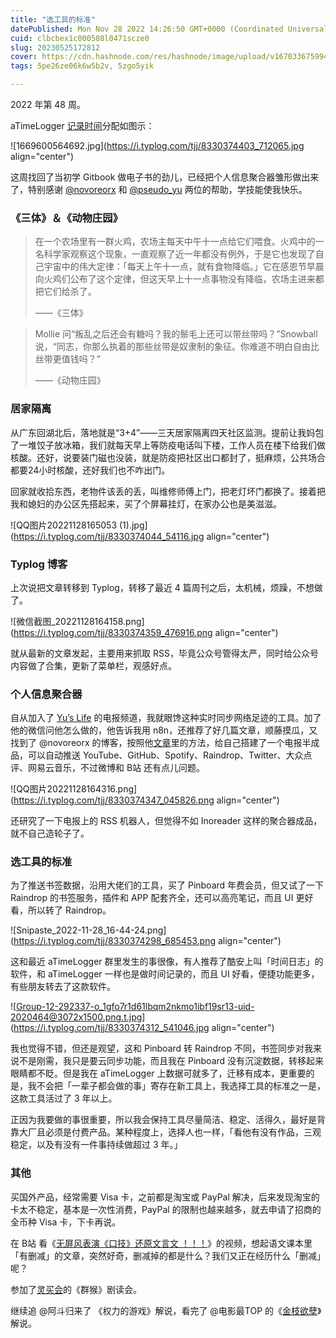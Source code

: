 ```yaml
---
title: "选工具的标准"
datePublished: Mon Nov 28 2022 14:26:50 GMT+0000 (Coordinated Universal Time)
cuid: clbcbex1c000508l0471scze0
slug: 20230525172812
cover: https://cdn.hashnode.com/res/hashnode/image/upload/v1670336759941/XB7MFH3oQ.jpg
tags: 5pe26ze06k6w5b2v, 5zgo5yik

---
```


2022 年第 48 周。

aTimeLogger [记录时间](https://mp.weixin.qq.com/s/iufaGiryP9kOomakbNpdOg)分配如图示：

![1669600564692.jpg](https://i.typlog.com/tjj/8330374403_712065.jpg align="center")

这周找回了当初学 Gitbook 做电子书的劲儿，已经把个人信息聚合器雏形做出来了，特别感谢 [@novoreorx](https://reorx.com/) 和 [@pseudo\_yu](https://www.pseudoyu.com/zh/) 两位的帮助，学技能使我快乐。

### 《三体》＆《动物庄园》

> 在一个农场里有一群火鸡，农场主每天中午十一点给它们喂食。火鸡中的一名科学家观察这个现象，一直观察了近一年都没有例外，于是它也发现了自己宇宙中的伟大定律：「每天上午十一点，就有食物降临。」它在感恩节早晨向火鸡们公布了这个定律，但这天早上十一点事物没有降临，农场主进来都把它们给杀了。
> 
> ——《三体》

> Mollie 问“叛乱之后还会有糖吗？我的鬃毛上还可以带丝带吗？”Snowball 说，“同志，你那么执着的那些丝带是奴隶制的象征。你难道不明白自由比丝带更值钱吗？”
> 
> ——《动物庄园》

### 居家隔离

从广东回湖北后，落地就是“3+4”——三天居家隔离四天社区监测。提前让我妈包了一堆饺子放冰箱，我们就每天早上等防疫电话叫下楼，工作人员在楼下给我们做核酸。还好，说要装门磁也没装，就是防疫把社区出口都封了，挺麻烦，公共场合都要24小时核酸，还好我们也不咋出门。

回家就收拾东西，老物件该丢的丢，叫维修师傅上门，把老灯坏门都换了。接着把我和媳妇的办公区先搭起来，买了个屏幕挂灯，在家办公也是美滋滋。

![QQ图片20221128165053 (1).jpg](https://i.typlog.com/tjj/8330374044_54116.jpg align="center")

### Typlog 博客

上次说把文章转移到 Typlog，转移了最近 4 篇周刊之后，太机械，烦躁，不想做了。

![微信截图_20221128164158.png](https://i.typlog.com/tjj/8330374359_476916.png align="center")

就从最新的文章发起，主要用来抓取 RSS，毕竟公众号管得太严，同时给公众号内容做了合集，更新了菜单栏，观感好点。

### 个人信息聚合器

自从加入了 [Yu’s Life](https://t.me/pseudoyulife) 的电报频道，我就眼馋这种实时同步网络足迹的工具。加了他的微信问他怎么做的，他告诉我用 n8n，还推荐了好几篇文章，顺藤摸瓜，又找到了 @novoreorx 的博客，按照他[文章](https://reorx.com/blog/sharing-my-footprints-automation/)里的方法，给自己搭建了一个电报半成品，可以自动推送 YouTube、GitHub、Spotify、Raindrop、Twitter、大众点评、网易云音乐，不过微博和 B站 还有点儿问题。

![QQ图片20221128164316.png](https://i.typlog.com/tjj/8330374347_045826.png align="center")

还研究了一下电报上的 RSS 机器人，但觉得不如 Inoreader 这样的聚合器成品，就不自己造轮子了。

### 选工具的标准

为了推送书签数据，沿用大佬们的工具，买了 Pinboard 年费会员，但又试了一下 Raindrop 的书签服务，插件和 APP 配套齐全，还可以高亮笔记，而且 UI 更好看，所以转了 Raindrop。

![Snipaste_2022-11-28_16-44-24.png](https://i.typlog.com/tjj/8330374298_685453.png align="center")

这和最近 aTimeLogger 群里发生的事很像，有人推荐了酷安上叫「时间日志」的软件，和 aTimeLogger 一样也是做时间记录的，而且 UI 好看，便捷功能更多，有些朋友转去了这款软件。

![Group-12-292337-o_1gfo7r1d61lbqm2nkmo1ibf19sr13-uid-2020464@3072x1500.png.t.jpg](https://i.typlog.com/tjj/8330374312_541046.jpg align="center")

我也觉得不错，但还是观望，这和 Pinboard 转 Raindrop 不同，书签同步对我来说不是刚需，我只是要云同步功能，而且我在 Pinboard 没有沉淀数据，转移起来眼睛都不眨。但是我在 aTimeLogger 上数据可就多了，迁移有成本，更重要的是，我不会把「一辈子都会做的事」寄存在新工具上，我选择工具的标准之一是，这款工具活过了 3 年以上。

正因为我要做的事很重要，所以我会保持工具尽量简洁、稳定、活得久，最好是背靠大厂且必须是付费产品。某种程度上，选择人也一样，「看他有没有作品，三观稳定，以及有没有一件事持续做超过 3 年。」

### 其他

买国外产品，经常需要 Visa 卡，之前都是淘宝或 PayPal 解决，后来发现淘宝的卡太不稳定，基本是一次性消费，PayPal 的限制也越来越多，就去申请了招商的全币种 Visa 卡，下卡再说。

在 B站 看《[无屏风表演《口技》还原文言文 ！！！](https://www.bilibili.com/video/BV1JD4y1e7Q4)》的视频，想起语文课本里「有删减」的文章，突然好奇，删减掉的都是什么？我们又正在经历什么「删减」呢？

参加了[灵买会](https://club.q24.io/)的《群猴》剧读会。

继续追 @阿斗归来了 《权力的游戏》解说，看完了 @电影最TOP 的《[金枝欲孽](https://space.bilibili.com/17819768/channel/collectiondetail?sid=856595)》解说。